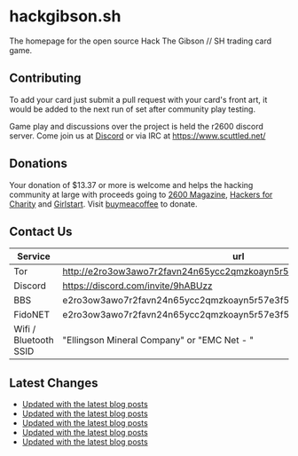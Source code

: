 # hackgibson.sh
The homepage for the open source Hack The Gibson // SH trading card game.


## Contributing

To add your card just submit a pull request with your card's front art, it would be added to the next run of set after community play testing.

Game play and discussions over the project is held the r2600 discord server. Come join us at [Discord](https://discord.com/invite/9hABUzz) or via IRC at https://www.scuttled.net/


## Donations

Your donation of $13.37 or more is welcome and helps the hacking community at large with proceeds going to [2600 Magazine](https://2600.com/), [Hackers for Charity](https://hackersforcharity.org) and [Girlstart](https://girlstart.org).  Visit [buymeacoffee](https://www.buymeacoffee.com/hackgibson.sh) to donate.


## Contact Us

Service | url
-|-
Tor | http://e2ro3ow3awo7r2favn24n65ycc2qmzkoayn5r57e3f56nvjwdcgg32ad.onion
Discord | https://discord.com/invite/9hABUzz
BBS | e2ro3ow3awo7r2favn24n65ycc2qmzkoayn5r57e3f56nvjwdcgg32ad.onion:23
FidoNET | e2ro3ow3awo7r2favn24n65ycc2qmzkoayn5r57e3f56nvjwdcgg32ad.onion:24554
Wifi / Bluetooth SSID | "Ellingson Mineral Company" or "EMC Net - <fidonet address>"

## Latest Changes
<!-- BLOG-POST-LIST:START -->
- [Updated with the latest blog posts](https://github.com/DFW2600/hackgibson.sh/commit/1f41fb9b946a3a678bd001270821522df745dbd4)
- [Updated with the latest blog posts](https://github.com/DFW2600/hackgibson.sh/commit/dd5b8fcf7c196ec50208e445bff90c702b6b18ab)
- [Updated with the latest blog posts](https://github.com/DFW2600/hackgibson.sh/commit/48c0d49f515f192fe498b48b6c008e5afaf3dd67)
- [Updated with the latest blog posts](https://github.com/DFW2600/hackgibson.sh/commit/38301d8e6fe96356dbb6ebbdee50b7516e034f26)
- [Updated with the latest blog posts](https://github.com/DFW2600/hackgibson.sh/commit/4d27169de9318a1f0dd6a790414081b1da11f092)
<!-- BLOG-POST-LIST:END -->

